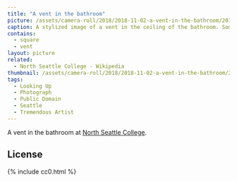 ```yaml
---
title: "A vent in the bathroom"
picture: /assets/camera-roll/2018/2018-11-02-a-vent-in-the-bathroom/2018-11-02-a-vent-in-the-bathroom.jpg
caption: A stylized image of a vent in the ceiling of the bathroom. Some ductwork can be found behind the grating of the vent.
contains:
  - square
  - vent
layout: picture
related:
  - North Seattle College - Wikipedia
thumbnail: /assets/camera-roll/2018/2018-11-02-a-vent-in-the-bathroom/2018-11-02-a-vent-in-the-bathroom-thumbnail.jpg
tags:
  - Looking Up
  - Photograph  
  - Public Domain
  - Seattle
  - Tremendous Artist
---
```


A vent in the bathroom at [North Seattle College](https://en.wikipedia.org/wiki/North_Seattle_College).

## License

{% include cc0.html %}
